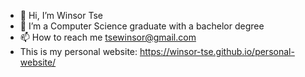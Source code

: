 - 👋 Hi, I’m Winsor Tse
- 👀 I’m a Computer Science graduate with a bachelor degree
- 📫 How to reach me tsewinsor@gmail.com
- This is my personal website: https://winsor-tse.github.io/personal-website/

